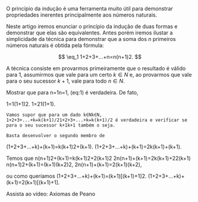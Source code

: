 

O princípio da indução é uma ferramenta muito útil para demonstrar propriedades inerentes 
principalmente aos números naturais.

Neste artigo iremos enunciar o princípio da indução de duas formas e demonstrar que elas são equivalentes. 
Antes porém iremos ilustar a simplicidade da técnica para demonstrar que a soma dos $n$ primeiros 
números naturais é obtida pela fórmula:

$$ \eq_1
1+2+3+...+n=n(n+1)2.
$$

A técnica consiste em provarmos primeiramente que o resultado é válido para $1$, 
assumirmos que vale para um certo $k \in N$ e, ao provarmos que vale para o seu sucessor 
$k+1$, vale para todo $n \in N$.

Mostrar que para n=1n=1, (eq:1) é verdadeira. De fato,

1=1(1+1)2.
1=21(1+1)​.

    Vamos supor que para um dado k∈Nk∈N, 1+2+3+...+k=k(k+1)/21+2+3+...+k=k(k+1)/2 é verdadeira e verificar se para o seu sucessor k+1k+1 também o seja.

    Basta desenvolver o segundo membro de

(1+2+3+...+k)+(k+1)=k(k+1)2+(k+1).
(1+2+3+...+k)+(k+1)=2k(k+1)​+(k+1).

Temos que
n(n+1)2+(k+1)=k(k+1)2+2(k+1)2
2n(n+1)​+(k+1)=2k(k+1)​+22(k+1)​
n(n+1)2+(k+1)=(k+1)(k+2)2,
2n(n+1)​+(k+1)=2(k+1)(k+2)​,

ou como queríamos
(1+2+3+...+k)+(k+1)=(k+1)[(k+1)+1]2.
(1+2+3+...+k)+(k+1)=2(k+1)[(k+1)+1]​.

Assista ao vídeo: Axiomas de Peano
